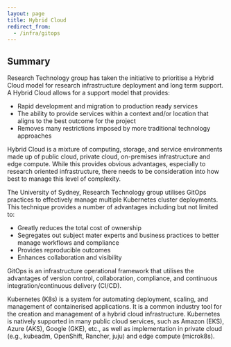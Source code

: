 ```yaml
---
layout: page
title: Hybrid Cloud
redirect_from:
  - /infra/gitops
---
```


## Summary

Research Technology group has taken the initiative to prioritise a Hybrid Cloud model for research infrastructure deployment and long term support. A Hybrid Cloud allows for a support model that provides:
* Rapid development and migration to production ready services
* The ability to provide services within a context and/or location that aligns to the best outcome for the project
* Removes many restrictions imposed by more traditional technology approaches

Hybrid Cloud is a mixture of computing, storage, and service environments made up of public cloud, private cloud, on-premises infrastructure and edge compute. While this provides obvious advantages, especially to research oriented infrastructure, there needs to be consideration into how best to manage this level of complexity.

The University of Sydney, Research Technology group utilises GitOps practices to effectively manage multiple Kubernetes cluster deployments. This technique provides a number of advantages including but not limited to:
* Greatly reduces the total cost of ownership
* Segregates out subject mater experts and business practices to better manage workflows and compliance
* Provides reproducible outcomes
* Enhances collaboration and visibility

GitOps is an infrastructure operational framework that utilises the advantages of version control, collaboration, compliance, and continuous integration/continuous delivery (CI/CD).

Kubernetes (K8s) is a system for automating deployment, scaling, and management of containerised applications. It is a common industry tool for the creation and management of a hybrid cloud infrastructure. Kubernetes is natively supported in many public cloud services, such as Amazon (EKS), Azure (AKS), Google (GKE), etc., as well as implementation in private cloud (e.g., kubeadm, OpenShift, Rancher, juju) and edge compute (microk8s).
